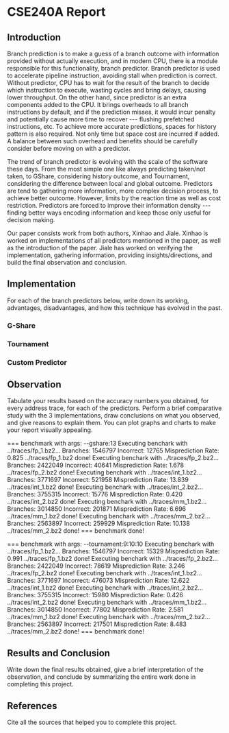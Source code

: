 # CSE240A Report

## Introduction

<!--Give a brief introduction about branch prediction, explain why it is used, its working, advantages, disadvantages, and current trends. Also give a high-level description of what you did in this project.-->

Branch prediction is to make a guess of a branch outcome with information provided without actually execution, and in modern CPU, there is a module responsible for this functionality, branch predictor. Branch predictor is used to accelerate pipeline instruction, avoiding stall when prediction is correct. Without predictor, CPU has to wait for the result of the branch to decide which instruction to execute, wasting cycles and bring delays, causing lower throughput. On the other hand, since predictor is an extra components added to the CPU. It brings overheads to all branch instructions by default, and if the prediction misses, it would incur penalty and potentially cause more time to recover --- flushing prefetched instructions, etc. To achieve more accurate predictions, spaces for history pattern is also required. Not only time but space cost are incurred if added. A balance between such overhead and benefits should be carefully consider before moving on with a predictor.

<!--https://dl.acm.org/doi/pdf/10.1145/285930.285980 add reference here-->

The trend of branch predictor is evolving with the scale of the software these days. From the most simple one like always predicting taken/not taken, to GShare, considering history outcome, and Tournament, considering the difference between local and global outcome. Predictors are tend to gathering more information, more complex decision process, to achieve better outcome. However, limits by the reaction time as well as cost restriction. Predictors are forced to improve their information density --- finding better ways encoding information and keep those only useful for decision making. <!--Add some other example of prediction? like traditional and AI stuff @TODO -->

Our paper consists work from both authors, Xinhao and Jiale. Xinhao is worked on implementations of all predictors mentioned in the paper, as well as the introduction of the paper. Jiale has worked on verifying the implementation, gathering information, providing insights/directions, and build the final observation and conclusion.

## Implementation

For each of the branch predictors below, write down its working, advantages, disadvantages, and how this technique has evolved in the past.

### G-Share

### Tournament

### Custom Predictor

## Observation

Tabulate your results based on the accuracy numbers you obtained, for every address trace, for each of the predictors. Perform a brief comparative study with the 3 implementations, draw conclusions on what you observed, and give reasons to explain them. You can plot graphs and charts to make your report visually appealing.

=== benchmark with args: --gshare:13
Executing benchark with ../traces/fp_1.bz2...
Branches: 1546797
Incorrect: 12765
Misprediction Rate: 0.825
../traces/fp_1.bz2 done!
Executing benchark with ../traces/fp_2.bz2...
Branches: 2422049
Incorrect: 40641
Misprediction Rate: 1.678
../traces/fp_2.bz2 done!
Executing benchark with ../traces/int_1.bz2...
Branches: 3771697
Incorrect: 521958
Misprediction Rate: 13.839
../traces/int_1.bz2 done!
Executing benchark with ../traces/int_2.bz2...
Branches: 3755315
Incorrect: 15776
Misprediction Rate: 0.420
../traces/int_2.bz2 done!
Executing benchark with ../traces/mm_1.bz2...
Branches: 3014850
Incorrect: 201871
Misprediction Rate: 6.696
../traces/mm_1.bz2 done!
Executing benchark with ../traces/mm_2.bz2...
Branches: 2563897
Incorrect: 259929
Misprediction Rate: 10.138
../traces/mm_2.bz2 done!
=== benchmark done!

=== benchmark with args: --tournament:9:10:10
Executing benchark with ../traces/fp_1.bz2...
Branches: 1546797
Incorrect: 15329
Misprediction Rate: 0.991
../traces/fp_1.bz2 done!
Executing benchark with ../traces/fp_2.bz2...
Branches: 2422049
Incorrect: 78619
Misprediction Rate: 3.246
../traces/fp_2.bz2 done!
Executing benchark with ../traces/int_1.bz2...
Branches: 3771697
Incorrect: 476073
Misprediction Rate: 12.622
../traces/int_1.bz2 done!
Executing benchark with ../traces/int_2.bz2...
Branches: 3755315
Incorrect: 15980
Misprediction Rate: 0.426
../traces/int_2.bz2 done!
Executing benchark with ../traces/mm_1.bz2...
Branches: 3014850
Incorrect: 77802
Misprediction Rate: 2.581
../traces/mm_1.bz2 done!
Executing benchark with ../traces/mm_2.bz2...
Branches: 2563897
Incorrect: 217501
Misprediction Rate: 8.483
../traces/mm_2.bz2 done!
=== benchmark done!

## Results and Conclusion

Write down the final results obtained, give a brief interpretation of the observation, and conclude by summarizing the entire work done in completing this project.

## References

Cite all the sources that helped you to complete this project.
